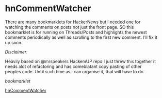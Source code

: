 hnCommentWatcher
===============

There are many bookmarklets for HackerNews but I needed one for watching the comments on posts not just the front page. SO this bookmarklet is for running on Threads/Posts and highlights the newest comments periodically as well as scrolling to the first new comment. I'll fix it up soon.

*Disclaimer:*

Heavily based on @mrspeakers HackemUP repo
I just threw this together it needs alot of refactoring and has comeblatant copy pasting of other peoples code. Until such time as i can organise it, that will have to do.


*bookmarklet*


[hnCommentWatcher](javascript:(function(){window.hncBase='https://github.com/christopherdebeer/hnCommentWatcher/raw/master/';var%20a=document.getElementsByTagName('head')[0],b=document.createElement('script');b.type='text/javascript';b.src=hncBase+'hnCOmmentWatcher.js?'+Math.floor(Math.random()*99999);a.appendChild(b);})();%20void%200)
